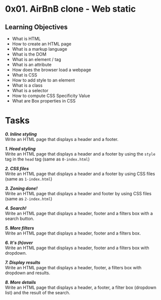 # 0x01. AirBnB clone - Web static

## Learning Objectives

- What is HTML
- How to create an HTML page
- What is a markup language
- What is the DOM
- What is an element / tag
- What is an attribute
- How does the browser load a webpage
- What is CSS
- How to add style to an element
- What is a class
- What is a selector
- How to compute CSS Specificity Value
- What are Box properties in CSS

# Tasks

_**0. Inline styling**_  
Write an HTML page that displays a header and a footer.

_**1. Head styling**_  
Write an HTML page that displays a header and a footer by using the `style` tag in the `head` tag (same as `0-index.html`)

_**2. CSS files**_  
Write an HTML page that displays a header and a footer by using CSS files (same as `1-index.html`)

_**3. Zoning done!**_  
Write an HTML page that displays a header and footer by using CSS files (same as `2-index.html`)

_**4. Search!**_  
Write an HTML page that displays a header, footer and a filters box with a search button.

_**5. More filters**_  
Write an HTML page that displays a header, footer and a filters box.

_**6. It's (h)over**_  
Write an HTML page that displays a header, footer and a filters box with dropdown.

_**7. Display results**_  
Write an HTML page that displays a header, footer, a filters box with dropdown and results.

_**8. More details**_  
Write an HTML page that displays a header, a footer, a filter box (dropdown list) and the result of the search.
